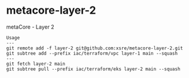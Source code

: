 # metacore-layer-2
metaCore - Layer 2

```
Usage
---
git remote add -f layer-2 git@github.com:xsre/metacore-layer-2.git
git subtree add --prefix iac/terraform/vpc layer-1 main --squash
---
git fetch layer-2 main
git subtree pull --prefix iac/terraform/eks layer-2 main --squash
```

